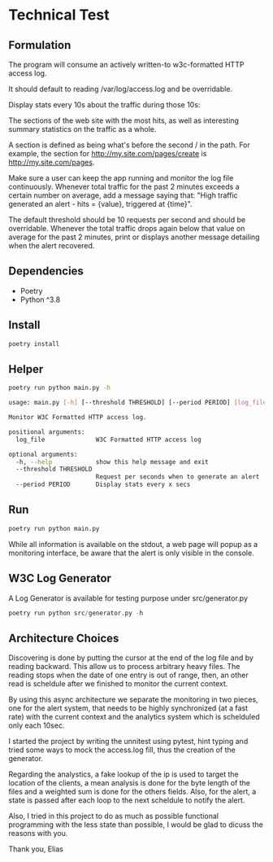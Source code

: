 # Technical Test

## Formulation

The program will consume an actively written-to w3c-formatted HTTP access log.

It should default to reading /var/log/access.log and be overridable.

Display stats every 10s about the traffic during those 10s:

The sections of the web site with the most hits, as well as interesting summary statistics on the
traffic as a whole.

A section is defined as being what&#39;s before the second / in the path. For example,
the section for http://my.site.com/pages/create is http://my.site.com/pages.

Make sure a user can keep the app running and monitor the log file continuously. Whenever total traffic for the past 2 minutes
exceeds a certain number on average, add a message saying that: &quot;High traffic generated an alert -
hits = {value}, triggered at {time}&quot;.

The default threshold should be 10 requests per second and should
be overridable. Whenever the total traffic drops again below that value on average for the past 2
minutes, print or displays another message detailing when the alert recovered.

## Dependencies

- Poetry
- Python ^3.8

## Install

```sh
poetry install
```

## Helper

```sh
poetry run python main.py -h

usage: main.py [-h] [--threshold THRESHOLD] [--period PERIOD] [log_file]

Monitor W3C Formatted HTTP access log.

positional arguments:
  log_file              W3C Formatted HTTP access log

optional arguments:
  -h, --help            show this help message and exit
  --threshold THRESHOLD
                        Request per seconds when to generate an alert
  --period PERIOD       Display stats every x secs
```

## Run

```sh
poetry run python main.py
```

While all information is available on the stdout, a web page will popup as a monitoring interface, be aware that the alert is only visible in the console.

## W3C Log Generator

A Log Generator is available for testing purpose under src/generator.py

```python
poetry run python src/generator.py -h
```

## Architecture Choices

Discovering is done by putting the cursor at the end of the log file and by reading backward. This allow us to process arbitrary heavy files. The reading stops when the date of one entry is out of range, then, an other read is scheldule after we finished to monitor the current context.

By using this async architecture we separate the monitoring in two pieces, one for the alert system, that needs to be highly synchronized (at a fast rate) with the current context and the analytics system which is schelduled only each 10sec.

I started the project by writing the unnitest using pytest, hint typing and tried some ways to mock the access.log fill, thus the creation of the generator.

Regarding the analystics, a fake lookup of the ip is used to target the location of the clients, a mean analysis is done for the byte length of the files and a weighted sum is done for the others fields. Also, for the alert, a state is passed after each loop to the next scheldule to notify the alert.

Also, I tried in this project to do as much as possible functional programming with the less state than possible, I would be glad to dicuss the reasons with you.

Thank you,
Elias
